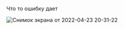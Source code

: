 Что то ошибку дает  


![Снимок экрана от 2022-04-23 20-31-22](https://user-images.githubusercontent.com/82442469/164936475-f47af1fc-c6c6-4eed-8a5c-243c159bc814.png)
